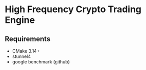 # High Frequency Crypto Trading Engine

## Requirements
- CMake 3.14+
- stunnel4
- google benchmark (github)
